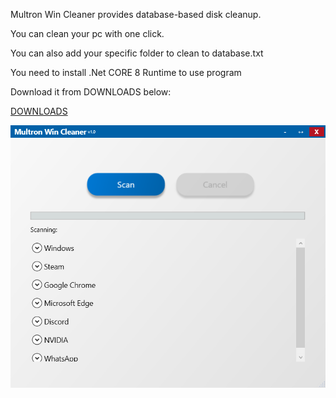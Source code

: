 Multron Win Cleaner provides database-based disk cleanup.

You can clean your pc with one click.

You can also add your specific folder to clean to database.txt

You need to install .Net CORE 8 Runtime to use program

Download it from DOWNLOADS below:

[DOWNLOADS](https://github.com/winball501/MultronWcleaner/releases)

![alt_text](https://github.com/winball501/MultronWcleaner/blob/main/mwc.png?raw=true)
